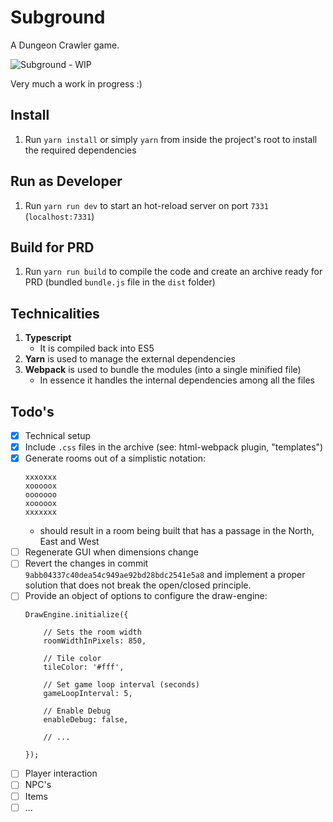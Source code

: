 # Subground

A Dungeon Crawler game.

![Subground - WIP](Subgroud_wip.pngya)

Very much a work in progress :)

## Install
1. Run `yarn install` or simply `yarn` from inside the project's root to install the required dependencies

## Run as Developer
1. Run `yarn run dev` to start an hot-reload server on port `7331` (`localhost:7331`) 

## Build for PRD
1. Run `yarn run build` to compile the code and create an archive ready for PRD (bundled `bundle.js` file in the `dist` folder) 

## Technicalities
1. **Typescript**
    - It is compiled back into ES5
2. **Yarn** is used to manage the external dependencies
3. **Webpack** is used to bundle the modules (into a single minified file)
    - In essence it handles the internal dependencies among all the files

## Todo's
- [x] Technical setup
- [x] Include `.css` files in the archive (see: html-webpack plugin, "templates")
- [x] Generate rooms out of a simplistic notation:
    ```
    xxxoxxx
    xooooox
    ooooooo
    xooooox
    xxxxxxx
    ```
    - should result in a room being built that has a passage in the North, East and West
- [ ] Regenerate GUI when dimensions change
- [ ] Revert the changes in commit `9abb04337c40dea54c949ae92bd28bdc2541e5a8` and implement a proper solution that does not break the open/closed principle.
- [ ] Provide an object of options to configure the draw-engine:
    ```
    DrawEngine.initialize({
    
        // Sets the room width
        roomWidthInPixels: 850,
        
        // Tile color
        tileColor: '#fff',
        
        // Set game loop interval (seconds)
        gameLoopInterval: 5,
        
        // Enable Debug
        enableDebug: false,
        
        // ...
    
    });
    ```
- [ ] Player interaction
- [ ] NPC's
- [ ] Items
- [ ] ...